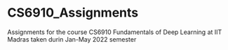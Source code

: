 # CS6910_Assignments

Assignments for the course CS6910 Fundamentals of Deep Learning at IIT Madras taken durin Jan-May 2022 semester
